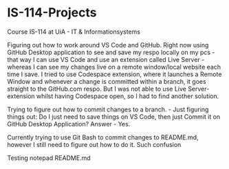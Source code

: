 # IS-114-Projects

Course IS-114 at UiA - IT &amp; Informationsystems

Figuring out how to work around VS Code and GitHub.
Right now using GitHub Desktop application to see and save my respo locally on my pcs - that way I can use VS Code and use an extension called Live Server - whereas I can see my changes live on a remote window/local website each time I save.
I tried to use Codespace extension, where it launches a Remote Window and whenever a change is committed within a branch, it goes straight to the GitHub.com respo. But I was not able to use Live Server-extension whilst having Codespace open, so I had to find another solution.

Trying to figure out how to commit changes to a branch. - Just figuring things out:
Do I just need to save things on VS Code, then just Commit it on GitHub Desktop Application?
Answer - Yes.

Currently trying to use Git Bash to commit changes to README.md, however I still need to figure out how to do it.
Such confusion

Testing notepad README.md